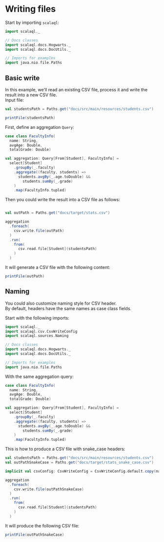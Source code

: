 # Writing files

Start by importing `scalaql`:

```scala mdoc
import scalaql._

// Docs classes
import scalaql.docs.Hogwarts._
import scalaql.docs.DocUtils._

// Imports for examples
import java.nio.file.Paths
```

## Basic write

In this example, we'll read an existing CSV file, process it and write the result into a new CSV file.  
Input file:

```scala mdoc
val studentsPath = Paths.get("docs/src/main/resources/students.csv")

printFile(studentsPath)
```

First, define an aggregation `Query`:

```scala mdoc
case class FacultyInfo(
  name: String, 
  avgAge: Double, 
  totalGrade: Double)

val aggregation: Query[From[Student], FacultyInfo] =
  select[Student]
    .groupBy(_.faculty)
    .aggregate((faculty, students) =>
      students.avgBy(_.age.toDouble) &&
        students.sumBy(_.grade)
    )
    .map(FacultyInfo.tupled)
```

Then you could write the result into a CSV file as follows:

```scala mdoc

val outPath = Paths.get("docs/target/stats.csv")

aggregation
  .foreach(
    csv.write.file(outPath)
  )
  .run(
    from(
      csv.read.file[Student](studentsPath)
    )
  )
```

It will generate a CSV file with the following content:

```scala mdoc
printFile(outPath)
```

## Naming

You could also customize naming style for CSV header.  
By default, headers have the same names as case class fields.

Start with the following imports:

```scala mdoc:reset
import scalaql._
import scalaql.csv.CsvWriteConfig
import scalaql.sources.Naming

// Docs classes
import scalaql.docs.Hogwarts._
import scalaql.docs.DocUtils._

// Imports for examples
import java.nio.file.Paths
```

With the same aggregation query:

```scala mdoc
case class FacultyInfo(
  name: String, 
  avgAge: Double, 
  totalGrade: Double)

val aggregation: Query[From[Student], FacultyInfo] =
  select[Student]
    .groupBy(_.faculty)
    .aggregate((faculty, students) =>
      students.avgBy(_.age.toDouble) &&
        students.sumBy(_.grade)
    )
    .map(FacultyInfo.tupled)
```

This is how to produce a CSV file with snake_case headers:

```scala mdoc
val studentsPath = Paths.get("docs/src/main/resources/students.csv")
val outPathSnakeCase = Paths.get("docs/target/stats_snake_case.csv")

implicit val csvConfig: CsvWriteConfig = CsvWriteConfig.default.copy(naming = Naming.SnakeCase)

aggregation
  .foreach(
    csv.write.file(outPathSnakeCase)
  )
  .run(
    from(
      csv.read.file[Student](studentsPath)
    )
  )
```

It will produce the following CSV file:

```scala mdoc
printFile(outPathSnakeCase)
```
